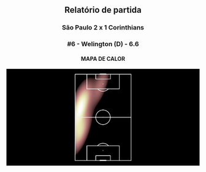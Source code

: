 <h2 style="text-align: center;">Relatório de partida</h3>

<h3 style="text-align: center;">São Paulo 2 x 1 Corinthians</h3>

<h3 style="text-align: center;">#6 - Welington (D) - 6.6</h3>

<h4 style="text-align: center;">MAPA DE CALOR</h3>
<img src=heatmaps/11067371_1009920.png>